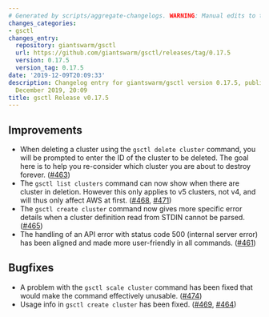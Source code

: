 ```yaml
---
# Generated by scripts/aggregate-changelogs. WARNING: Manual edits to this files will be overwritten.
changes_categories:
- gsctl
changes_entry:
  repository: giantswarm/gsctl
  url: https://github.com/giantswarm/gsctl/releases/tag/0.17.5
  version: 0.17.5
  version_tag: 0.17.5
date: '2019-12-09T20:09:33'
description: Changelog entry for giantswarm/gsctl version 0.17.5, published on 09
  December 2019, 20:09
title: gsctl Release v0.17.5
---
```


## Improvements

- When deleting a cluster using the `gsctl delete cluster` command, you will be prompted to enter the ID of the cluster to be deleted. The goal here is to help you re-consider which cluster you are about to destroy forever. ([#463](https://github.com/giantswarm/gsctl/pull/463))
- The `gsctl list clusters` command can now show when there are cluster in deletion. However this only applies to v5 clusters, not v4, and will thus only affect AWS at first. ([#468](https://github.com/giantswarm/gsctl/pull/468), [#471](https://github.com/giantswarm/gsctl/pull/471))
- The `gsctl create cluster` command now gives more specific error details when a cluster definition read from STDIN cannot be parsed. ([#465](https://github.com/giantswarm/gsctl/pull/465))
- The handling of an API error with status code 500 (internal server error) has been aligned and made more user-friendly in all commands. ([#461](https://github.com/giantswarm/gsctl/pull/461))

## Bugfixes

- A problem with the `gsctl scale cluster` command has been fixed that would make the command effectively unusable. ([#474](https://github.com/giantswarm/gsctl/pull/474))
- Usage info in `gsctl create cluster` has been fixed. ([#469](https://github.com/giantswarm/gsctl/pull/469), [#464](https://github.com/giantswarm/gsctl/pull/464))

